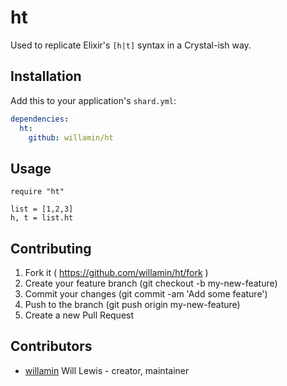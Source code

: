 # ht

Used to replicate Elixir's `[h|t]` syntax in a Crystal-ish way.

## Installation

Add this to your application's `shard.yml`:

```yaml
dependencies:
  ht:
    github: willamin/ht
```

## Usage

```crystal
require "ht"

list = [1,2,3]
h, t = list.ht
```

## Contributing

1. Fork it ( https://github.com/willamin/ht/fork )
2. Create your feature branch (git checkout -b my-new-feature)
3. Commit your changes (git commit -am 'Add some feature')
4. Push to the branch (git push origin my-new-feature)
5. Create a new Pull Request

## Contributors

- [willamin](https://github.com/willamin) Will Lewis - creator, maintainer

